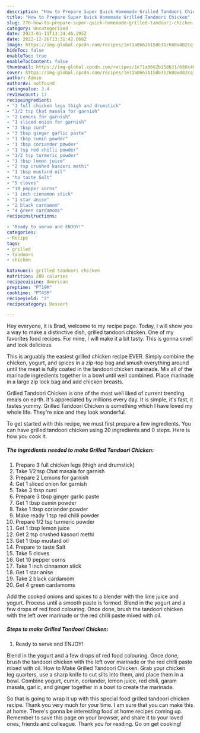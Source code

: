 ```yaml
---
description: "How to Prepare Super Quick Homemade Grilled Tandoori Chicken"
title: "How to Prepare Super Quick Homemade Grilled Tandoori Chicken"
slug: 276-how-to-prepare-super-quick-homemade-grilled-tandoori-chicken
category: Uncategorized
date: 2023-01-11T13:34:46.295Z
date: 2022-12-26T13:31:42.068Z
image: https://img-global.cpcdn.com/recipes/1e71a0662b158b31/680x482cq70/grilled-tandoori-chicken-recipe-main-photo.jpg
hideToc: false
enableToc: true
enableTocContent: false
thumbnail: https://img-global.cpcdn.com/recipes/1e71a0662b158b31/680x482cq70/grilled-tandoori-chicken-recipe-main-photo.jpg
cover: https://img-global.cpcdn.com/recipes/1e71a0662b158b31/680x482cq70/grilled-tandoori-chicken-recipe-main-photo.jpg
author: Admin
authorAv: notfound
ratingvalue: 3.4
reviewcount: 17
recipeingredient:
- "3 full chicken legs thigh and drumstick"
- "1/2 tsp Chat masala for garnish"
- "2 Lemons for garnish"
- "1 sliced onion for garnish"
- "3 tbsp curd"
- "3 tbsp ginger garlic paste"
- "1 tbsp cumin powder"
- "1 tbsp coriander powder"
- "1 tsp red chilli powder"
- "1/2 tsp turmeric powder"
- "1 tbsp lemon juice"
- "2 tsp crushed kasoori methi"
- "1 tbsp mustard oil"
- "to taste Salt"
- "5 cloves"
- "10 pepper corns"
- "1 inch cinnamon stick"
- "1 star anise"
- "2 black cardamom"
- "4 green cardamoms"
recipeinstructions:

- "Ready to serve and ENJOY!"
categories:
- Recipe
tags:
- grilled
- tandoori
- chicken

katakunci: grilled tandoori chicken 
nutrition: 200 calories
recipecuisine: American
preptime: "PT19M"
cooktime: "PT45M"
recipeyield: "2"
recipecategory: Dessert

---
```



Hey everyone, it is Brad, welcome to my recipe page. Today, I will show you a way to make a distinctive dish, grilled tandoori chicken. One of my favorites food recipes. For mine, I will make it a bit tasty. This is gonna smell and look delicious.

This is arguably the easiest grilled chicken recipe EVER. Simply combine the chicken, yogurt, and spices in a zip-top bag and smush everything around until the meat is fully coated in the tandoori chicken marinade. Mix all of the marinade ingredients together in a bowl until well combined. Place marinade in a large zip lock bag and add chicken breasts.

Grilled Tandoori Chicken is one of the most well liked of current trending meals on earth. It's appreciated by millions every day. It is simple, it's fast, it tastes yummy. Grilled Tandoori Chicken is something which I have loved my whole life. They're nice and they look wonderful.


To get started with this recipe, we must first prepare a few ingredients. You can have grilled tandoori chicken using 20 ingredients and 0 steps. Here is how you cook it.

<!--inarticleads1-->

##### The ingredients needed to make Grilled Tandoori Chicken:

1. Prepare 3 full chicken legs (thigh and drumstick)
1. Take 1/2 tsp Chat masala for garnish
1. Prepare 2 Lemons for garnish
1. Get 1 sliced onion for garnish
1. Take 3 tbsp curd
1. Prepare 3 tbsp ginger garlic paste
1. Get 1 tbsp cumin powder
1. Take 1 tbsp coriander powder
1. Make ready 1 tsp red chilli powder
1. Prepare 1/2 tsp turmeric powder
1. Get 1 tbsp lemon juice
1. Get 2 tsp crushed kasoori methi
1. Get 1 tbsp mustard oil
1. Prepare to taste Salt
1. Take 5 cloves
1. Get 10 pepper corns
1. Take 1 inch cinnamon stick
1. Get 1 star anise
1. Take 2 black cardamom
1. Get 4 green cardamoms


Add the cooked onions and spices to a blender with the lime juice and yogurt. Process until a smooth paste is formed. Blend in the yogurt and a few drops of red food colouring. Once done, brush the tandoori chicken with the left over marinade or the red chilli paste mixed with oil. 

<!--inarticleads2-->

##### Steps to make Grilled Tandoori Chicken:


1. Ready to serve and ENJOY!

Blend in the yogurt and a few drops of red food colouring. Once done, brush the tandoori chicken with the left over marinade or the red chilli paste mixed with oil. How to Make Grilled Tandoori Chicken. Grab your chicken leg quarters, use a sharp knife to cut slits into them, and place them in a bowl. Combine yogurt, cumin, coriander, lemon juice, red chili, garam masala, garlic, and ginger together in a bowl to create the marinade. 

So that is going to wrap it up with this special food grilled tandoori chicken recipe. Thank you very much for your time. I am sure that you can make this at home. There's gonna be interesting food at home recipes coming up. Remember to save this page on your browser, and share it to your loved ones, friends and colleague. Thank you for reading. Go on get cooking!
